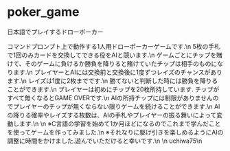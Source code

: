 # poker_game
日本語でプレイするドローポーカー

コマンドプロンプト上で動作する1人用ドローポーカーゲームです.\n
5枚の手札で1回のみカードを交換してできる役をAIと競います.\n
ゲームごとにチップを賭けて、そのゲームに負けるか勝負を降りると賭けていたチップは相手のものになります.\n
プレイヤーとAIには交換前と交換後に1度ずつレイズのチャンスがあります.\n
レイズは1度に2枚までです.\n
勝てないと判断した時には勝負を降りることができます.\n
プレイヤーは初めにチップを20枚所持しています. チップがすべて無くなるとGAME OVERです.\n
AIの所持チップには制限がありませんのでプレイヤーのチップが無くならない限りゲームを続けることができます.\n
AIの降りる確率やレイズする枚数は、AIの手札やプレイヤーの振る舞いによって変動します.\n
\n
※C言語の学習を始めて1か月ほどになるのでこれまで学んだことを使ってゲームを作ってみました.\n
※それなりに駆け引きを楽しめるようにAIの調整に時間をかけました.遊んでいただけると幸いです.\n
\n
uchiwa75\n
